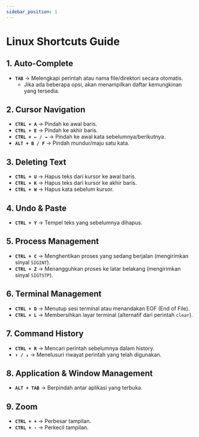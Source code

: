 ```yaml
---
sidebar_position: 1
---
```


# Linux Shortcuts Guide

## **1. Auto-Complete**  
- **`TAB`** → Melengkapi perintah atau nama file/direktori secara otomatis.  
  - Jika ada beberapa opsi, akan menampilkan daftar kemungkinan yang tersedia.  

## **2. Cursor Navigation**  
- **`CTRL + A`** → Pindah ke awal baris.  
- **`CTRL + E`** → Pindah ke akhir baris.  
- **`CTRL + ← / →`** → Pindah ke awal kata sebelumnya/berikutnya.  
- **`ALT + B / F`** → Pindah mundur/maju satu kata.  

## **3. Deleting Text**  
- **`CTRL + U`** → Hapus teks dari kursor ke awal baris.  
- **`CTRL + K`** → Hapus teks dari kursor ke akhir baris.  
- **`CTRL + W`** → Hapus kata sebelum kursor.  

## **4. Undo & Paste**  
- **`CTRL + Y`** → Tempel teks yang sebelumnya dihapus.  

## **5. Process Management**  
- **`CTRL + C`** → Menghentikan proses yang sedang berjalan (mengirimkan sinyal `SIGINT`).  
- **`CTRL + Z`** → Menangguhkan proses ke latar belakang (mengirimkan sinyal `SIGTSTP`).  

## **6. Terminal Management**  
- **`CTRL + D`** → Menutup sesi terminal atau menandakan EOF (End of File).  
- **`CTRL + L`** → Membersihkan layar terminal (alternatif dari perintah `clear`).  

## **7. Command History**  
- **`CTRL + R`** → Mencari perintah sebelumnya dalam history.  
- **`↑ / ↓`** → Menelusuri riwayat perintah yang telah digunakan.  

## **8. Application & Window Management**  
- **`ALT + TAB`** → Berpindah antar aplikasi yang terbuka.  

## **9. Zoom**  
- **`CTRL + +`** → Perbesar tampilan.  
- **`CTRL + -`** → Perkecil tampilan.

